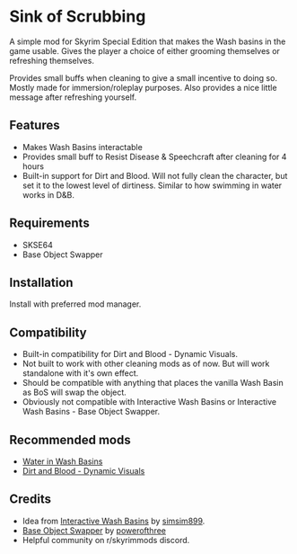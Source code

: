 # Sink of Scrubbing

A simple mod for Skyrim Special Edition that makes the Wash basins in the game usable. Gives the player a choice of either grooming themselves or refreshing themselves. 

Provides small buffs when cleaning to give a small incentive to doing so. Mostly made for immersion/roleplay purposes. Also provides a nice little message after refreshing yourself.

## Features

- Makes Wash Basins interactable
- Provides small buff to Resist Disease & Speechcraft after cleaning for 4 hours
- Built-in support for Dirt and Blood. Will not fully clean the character, but set it to the lowest level of dirtiness. Similar to how swimming in water works in D&B.

## Requirements

- SKSE64
- Base Object Swapper

## Installation

Install with preferred mod manager.

## Compatibility

- Built-in compatibility for Dirt and Blood - Dynamic Visuals.
- Not built to work with other cleaning mods as of now. But will work standalone with it's own effect.
- Should be compatible with anything that places the vanilla Wash Basin as BoS will swap the object.
- Obviously not compatible with Interactive Wash Basins or Interactive Wash Basins - Base Object Swapper.

## Recommended mods

- [Water in Wash Basins](https://www.nexusmods.com/skyrimspecialedition/mods/59333)
- [Dirt and Blood - Dynamic Visuals](https://www.nexusmods.com/skyrimspecialedition/mods/38886)

## Credits

- Idea from [Interactive Wash Basins](https://www.nexusmods.com/skyrimspecialedition/mods/56039) by [simsim899](https://www.nexusmods.com/skyrimspecialedition/users/8345545?tab=user+files).
- [Base Object Swapper](https://www.nexusmods.com/skyrimspecialedition/mods/60805) by [powerofthree](https://www.nexusmods.com/skyrimspecialedition/users/2148728?tab=user+files)
- Helpful community on r/skyrimmods discord.

